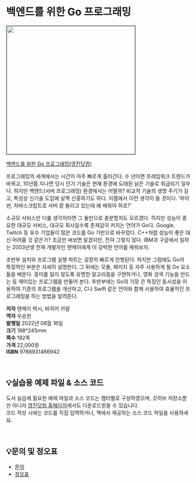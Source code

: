 # 백엔드를 위한 Go 프로그래밍

<img src="https://www.youngjin.com/images/book_cover/9788931466942.png" height="350px" style="border: 2px solid grey;">

[백엔드를 위한 Go 프로그래밍(영진닷컴)](https://blog.naver.com/ydot/222795890274)

프로그래밍의 세계에서는 시간이 아주 빠르게 흘러간다. 수 년이면 프레임워크 트렌드가 바뀌고, 10년쯤 지나면 당시 인기 기술은 현재 환경에 도태된 낡은 기술로 취급되기 일쑤다. 하지만 백엔드(서버 프로그래밍) 환경에서는 어떨까? 비교적 기술의 생명 주기가 길고, 특성상 신기술 도입에 살짝 신중하기도 하다. 이쯤에서 이런 생각이 들 것이다. ‘파이썬, 자바스크립트로 서버 잘 돌리고 있는데 왜 배워야 하죠?’

소규모 서비스만 다룰 생각이라면 그 둘만으로 충분할지도 모르겠다. 하지만 성능이 중요한 대규모 서비스, 대규모 회사일수록 존재감이 커지는 언어가 Go다. Google, Twitch 등 유수 기업들이 많은 코드를 Go 기반으로 바꾸었다. C++처럼 성능이 좋은 대신 어려울 것 같은가? 조금만 써보면 알겠지만, 전혀 그렇지 않다. IBM과 구글에서 일하는 2003년생 천재 개발자인 탠메이에게 이 강력한 언어를 배워보자.

초반부 설치와 프로그램 실행 파트는 굉장히 빠르게 진행된다. 하지만 그럼에도 Go의 특징적인 부분은 자세히 설명한다. 그 뒤에는 모듈, 패키지 등 자주 사용하게 될 Go 요소들을 배운다. 흥미를 잃지 않도록 유명한 알고리즘을 구현하거나, 영화 검색 기능을 만드는 등 재미있는 프로그램을 만들어 본다. 후반부에는 Go의 가장 큰 특징인 동시성을 이용하여 기존의 프로그램을 개선하고, C나 Swift 같은 언어와 함께 사용하여 효율적인 프로그래밍을 하는 방법을 알려준다.


**저자** 탠메이 박시, 바히어 카말  
**역자** 우승헌  
**발행일** 2022년 08월 16일  
**크기** 188*245mm   
**쪽수** 192쪽  
**가격** 22,000원  
**ISBN** 9788931466942  

<br>

## 💡실습용 예제 파일 & 소스 코드
도서 실습에 필요한 예제 파일과 소스 코드는 챕터별로 구성하였으며, 깃허브 저장소뿐만 아니라 [영진닷컴 홈페이지](https://www.youngjin.com/reader/pds/pds.asp)에서도 다운로드받을 수 있습니다.  
코드 작성 시에는 코드를 직접 입력하거나, 책에서 제공하는 소스 코드 파일을 사용하세요.

<br>

## 💡문의 및 정오표
- [문의](mailto:Support@youngjin.com)
- [정오표](https://www.youngjin.com/Artyboard/mboard.asp?strBoardID=errata)



